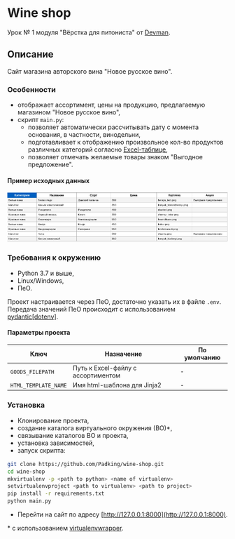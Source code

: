 # Wine shop

Урок № 1 модуля "Вёрстка для питониста" от [Devman](https://dvmn.org/).

## Описание

Сайт магазина авторского вина "Новое русское вино".


### Особенности

- отображает ассортимент, цены на продукцию, предлагаемую магазином "Новое русское вино",
- скрипт `main.py`:
    + позволяет автоматически рассчитывать дату с момента основания, в частности, винодельни,
    + подготавливает к отображению произвольное кол-во продуктов различных категорий согласно [Excel-таблице](https://github.com/Padking/wine-shop#%D0%BF%D1%80%D0%B8%D0%BC%D0%B5%D1%80-%D0%B8%D1%81%D1%85%D0%BE%D0%B4%D0%BD%D1%8B%D1%85-%D0%B4%D0%B0%D0%BD%D0%BD%D1%8B%D1%85),
    + позволяет отмечать желаемые товары знаком "Выгодное предложение".

#### Пример исходных данных

![f](https://github.com/Padking/wine-shop/blob/master/snapshots/goods_table.png)


### Требования к окружению

* Python 3.7 и выше,
* Linux/Windows,
* ПеО.

Проект настраивается через ПеО, достаточно указать их в файле `.env`.
Передача значений ПеО происходит с использованием [pydantic[dotenv]](https://pydantic-docs.helpmanual.io/usage/settings/#dotenv-env-support).

#### Параметры проекта

|       Ключ        |     Назначение     |   По умолчанию   |
|-------------------|------------------|------------------|
|`GOODS_FILEPATH`| Путь к Excel-файлу с ассортиментом |-|
|`HTML_TEMPLATE_NAME`| Имя html-шаблона для Jinja2 |-|

### Установка

- Клонирование проекта,
- создание каталога виртуального окружения (ВО)*,
- связывание каталогов ВО и проекта,
- установка зависимостей,
- запуск скрипта:
```bash
git clone https://github.com/Padking/wine-shop.git
cd wine-shop
mkvirtualenv -p <path to python> <name of virtualenv>
setvirtualenvproject <path to virtualenv> <path to project>
pip install -r requirements.txt
python main.py
```
- Перейти на сайт по адресу [http://127.0.0.1:8000](http://127.0.0.1:8000).


\* с использованием [virtualenvwrapper](https://virtualenvwrapper.readthedocs.io/en/latest/index.html).
